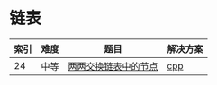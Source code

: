 # 链表

|索引|难度|题目|解决方案|
|----|----|----|--------|
|24|中等|[两两交换链表中的节点](https://leetcode-cn.com/problems/swap-nodes-in-pairs/)|[cpp](../problem/24_swapPairs.md)|

